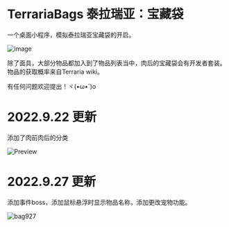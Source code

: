 # TerrariaBags 泰拉瑞亚：宝藏袋

 一个桌面小程序，模拟泰拉瑞亚宝藏袋的开启。
 
 ![image](https://user-images.githubusercontent.com/106237365/191271073-337de521-3066-4703-8a1e-2c7b8ec537c3.png)
 
 除了面具，大部分物品都加入到了物品列表当中，肉后的宝藏袋会有开发者套装。物品的获取概率来自Terraria wiki。
 
 有任何问题欢迎提出！ヾ(•ω•`)o
 
 # 2022.9.22 更新
 添加了肉前肉后的分类
 
 ![Preview](https://user-images.githubusercontent.com/106237365/191667190-a6b22038-2355-4db5-a045-52d40f9902b4.gif)
 
 # 2022.9.27 更新
添加事件boss，添加鼠标悬浮时显示物品名称，添加更改宠物功能。

![bag927](https://user-images.githubusercontent.com/106237365/192512456-f9ecf845-fccb-48dc-9d79-34b7735956e4.png)

